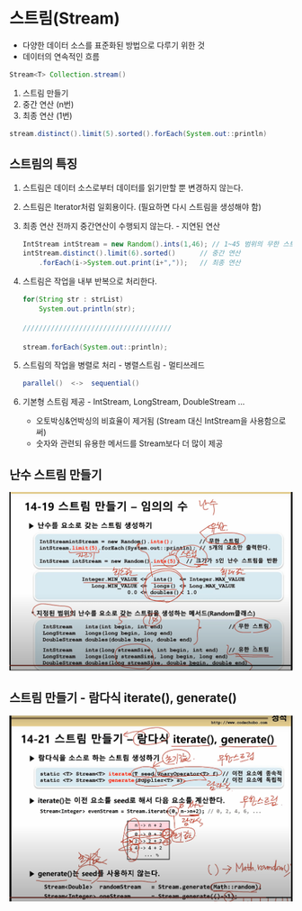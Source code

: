 # 스트림(Stream)

- 다양한 데이터 소스를 표준화된 방법으로 다루기 위한 것
- 데이터의 연속적인 흐름

```java
Stream<T> Collection.stream()
```

1. 스트림 만들기
2. 중간 연산 (n번)
3. 최종 연산 (1번)

```java
stream.distinct().limit(5).sorted().forEach(System.out::println)
```



## 스트림의 특징

1. 스트림은 데이터 소스로부터 데이터를 읽기만할 뿐 변경하지 않는다.

2. 스트림은 Iterator처럼 일회용이다. (필요하면 다시 스트림을 생성해야 함)

3. 최종 연산 전까지 중간연산이 수행되지 않는다. - 지연된 연산

   ```java
   IntStream intStream = new Random().ints(1,46); // 1~45 범위의 무한 스트림
   intStream.distinct().limit(6).sorted()      // 중간 연산
       .forEach(i->System.out.print(i+","));   // 최종 연산
   ```

4. 스트림은 작업을 내부 반복으로 처리한다.

   ```java
   for(String str : strList)
       System.out.println(str);
   
   /////////////////////////////////////
   
   stream.forEach(System.out::println);
   ```

5. 스트림의 작업을 병렬로 처리 - 병렬스트림 - 멀티쓰레드

   ```java
   parallel()  <->  sequential()
   ```

6. 기본형 스트림 제공 - IntStream, LongStream, DoubleStream ...

   - 오토박싱&언박싱의 비효율이 제거됨 (Stream<Integer> 대신 IntStream을 사용함으로써)
   - 숫자와 관련되 유용한 메서드를 Stream<T>보다 더 많이 제공 

   

## 난수 스트림 만들기

![image-20210823172757458](md-images/image-20210823172757458.png)



## 스트림 만들기 - 람다식 iterate(), generate()

![image-20210823173807734](md-images/image-20210823173807734.png)